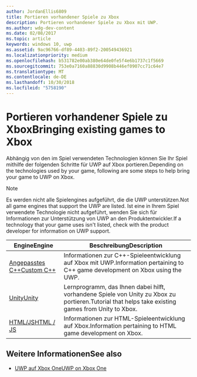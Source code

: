 ```yaml
---
author: JordanEllis6809
title: Portieren vorhandener Spiele zu Xbox
description: Portieren vorhandener Spiele zu Xbox mit UWP.
ms.author: wdg-dev-content
ms.date: 02/08/2017
ms.topic: article
keywords: windows 10, uwp
ms.assetid: 9ac96766-df89-4403-89f2-200549436921
ms.localizationpriority: medium
ms.openlocfilehash: b531782e00ab380e64de0fe5f4e6b1737c1f5669
ms.sourcegitcommit: 753e0a7160a88830d9908b446ef0907cc71c64e7
ms.translationtype: MT
ms.contentlocale: de-DE
ms.lasthandoff: 10/30/2018
ms.locfileid: "5758190"
---
```

# <a name="bringing-existing-games-to-xbox"></a><span data-ttu-id="70e8e-104">Portieren vorhandener Spiele zu Xbox</span><span class="sxs-lookup"><span data-stu-id="70e8e-104">Bringing existing games to Xbox</span></span>


<span data-ttu-id="70e8e-105">Abhängig von den im Spiel verwendeten Technologien können Sie Ihr Spiel mithilfe der folgenden Schritte für UWP auf Xbox portieren.</span><span class="sxs-lookup"><span data-stu-id="70e8e-105">Depending on the technologies used by your game, following are some steps to help bring your game to UWP on Xbox.</span></span>

> [!NOTE]
> <span data-ttu-id="70e8e-106">Es werden nicht alle Spielengines aufgeführt, die die UWP unterstützen.</span><span class="sxs-lookup"><span data-stu-id="70e8e-106">Not all game engines that support the UWP are listed.</span></span> <span data-ttu-id="70e8e-107">Ist eine in Ihrem Spiel verwendete Technologie nicht aufgeführt, wenden Sie sich für Informationen zur Unterstützung von UWP an den Produktentwickler.</span><span class="sxs-lookup"><span data-stu-id="70e8e-107">If a technology that your game uses isn't listed, check with the product developer for information on UWP support.</span></span>

| <span data-ttu-id="70e8e-108">Engine</span><span class="sxs-lookup"><span data-stu-id="70e8e-108">Engine</span></span>      | <span data-ttu-id="70e8e-109">Beschreibung</span><span class="sxs-lookup"><span data-stu-id="70e8e-109">Description</span></span> |
|------------|-------------|
|[<span data-ttu-id="70e8e-110">Angepasstes C++</span><span class="sxs-lookup"><span data-stu-id="70e8e-110">Custom C++</span></span>](development-lanes-custom-cpp.md)| <span data-ttu-id="70e8e-111">Informationen zur C++-Spieleentwicklung auf Xbox mit UWP.</span><span class="sxs-lookup"><span data-stu-id="70e8e-111">Information pertaining to C++ game development on Xbox using the UWP.</span></span> |
|[<span data-ttu-id="70e8e-112">Unity</span><span class="sxs-lookup"><span data-stu-id="70e8e-112">Unity</span></span>](development-lanes-unity.md)| <span data-ttu-id="70e8e-113">Lernprogramm, das Ihnen dabei hilft, vorhandene Spiele von Unity zu Xbox zu portieren.</span><span class="sxs-lookup"><span data-stu-id="70e8e-113">Tutorial that helps take existing games from Unity to Xbox.</span></span> |
|[<span data-ttu-id="70e8e-114">HTML/JS</span><span class="sxs-lookup"><span data-stu-id="70e8e-114">HTML / JS</span></span>](development-lanes-html.md)| <span data-ttu-id="70e8e-115">Informationen zur HTML-Spieleentwicklung auf Xbox.</span><span class="sxs-lookup"><span data-stu-id="70e8e-115">Information pertaining to HTML game development on Xbox.</span></span> |

## <a name="see-also"></a><span data-ttu-id="70e8e-116">Weitere Informationen</span><span class="sxs-lookup"><span data-stu-id="70e8e-116">See also</span></span>

- [<span data-ttu-id="70e8e-117">UWP auf Xbox One</span><span class="sxs-lookup"><span data-stu-id="70e8e-117">UWP on Xbox One</span></span>](index.md)

